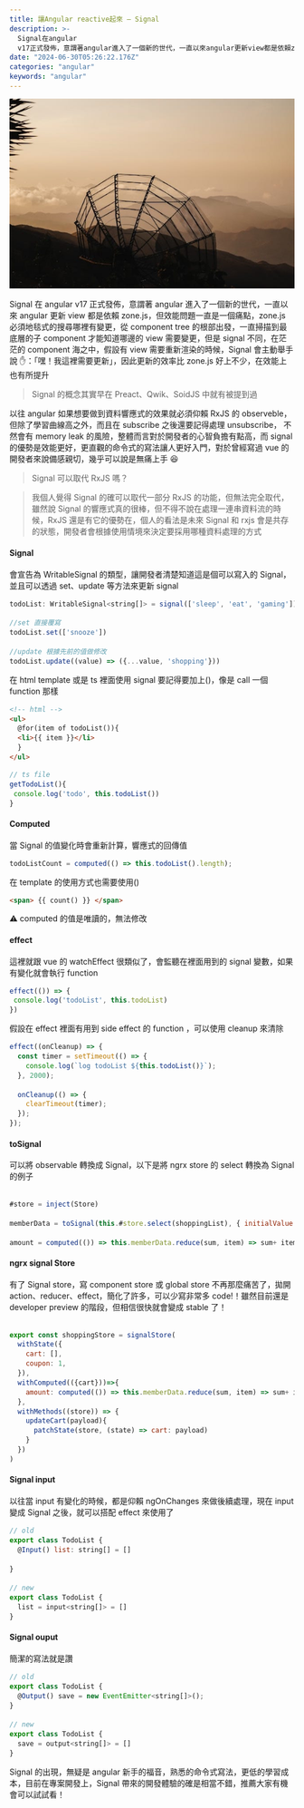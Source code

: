 ```yaml
---
title: 讓Angular reactive起來 — Signal
description: >-
  Signal在angular
  v17正式發佈，意謂著angular進入了一個新的世代，一直以來angular更新view都是依賴zone.js，但效能問題一直是一個痛點，zone.js必須地毯式的搜尋哪裡有變更，從component…
date: "2024-06-30T05:26:22.176Z"
categories: "angular"
keywords: "angular"
---
```


![](/img/1__OLKklASWmFQ__S72rfLelaw.jpeg)

Signal 在 angular v17 正式發佈，意謂著 angular 進入了一個新的世代，一直以來 angular 更新 view 都是依賴 zone.js，但效能問題一直是一個痛點，zone.js 必須地毯式的搜尋哪裡有變更，從 component tree 的根部出發，一直掃描到最底層的子 component 才能知道哪邊的 view 需要變更，但是 signal 不同，在茫茫的 component 海之中，假設有 view 需要重新渲染的時候，Signal 會主動舉手說 ✋：「嘿！我這裡需要更新」，因此更新的效率比 zone.js 好上不少，在效能上也有所提升

> Signal 的概念其實早在 Preact、Qwik、SoidJS 中就有被提到過

以往 angular 如果想要做到資料響應式的效果就必須仰賴 RxJS 的 observeble，但除了學習曲線高之外，而且在 subscribe 之後還要記得處理 unsubscribe， 不然會有 memory leak 的風險，整體而言對於開發者的心智負擔有點高，而 signal 的優勢是效能更好，更直觀的命令式的寫法讓人更好入門，對於曾經寫過 vue 的開發者來說備感親切，幾乎可以說是無痛上手 😆

> Signal 可以取代 RxJS 嗎？

> 我個人覺得 Signal 的確可以取代一部分 RxJS 的功能，但無法完全取代，雖然說 Signal 的響應式真的很棒，但不得不說在處理一連串資料流的時候，RxJS 還是有它的優勢在，個人的看法是未來 Signal 和 rxjs 會是共存的狀態，開發者會根據使用情境來決定要採用哪種資料處理的方式

#### Signal

會宣告為 WritableSignal 的類型，讓開發者清楚知道這是個可以寫入的 Signal，並且可以透過 set、update 等方法來更新 signal

```javascript
todoList: WritableSignal<string[]> = signal(['sleep', 'eat', 'gaming'])

//set 直接覆寫
todoList.set(['snooze'])

//update 根據先前的值做修改
todoList.update((value) => ({...value, 'shopping'}))


```

在 html template 或是 ts 裡面使用 signal 要記得要加上()，像是 call 一個 function 那樣

```html
<!-- html -->
<ul>
  @for(item of todoList()){
  <li>{{ item }}</li>
  }
</ul>
```

```javascript
// ts file
getTodoList(){
 console.log('todo', this.todoList())
}
```

#### Computed

當 Signal 的值變化時會重新計算，響應式的回傳值

```javascript
todoListCount = computed(() => this.todoList().length);
```

在 template 的使用方式也需要使用()

```html
<span> {{ count() }} </span>
```

⚠️ computed 的值是唯讀的，無法修改

#### effect

這裡就跟 vue 的 watchEffect 很類似了，會監聽在裡面用到的 signal 變數，如果有變化就會執行 function

```javascript
effect(()) => {
 console.log('todoList', this.todoList)
})

```

假設在 effect 裡面有用到 side effect 的 function ，可以使用 cleanup 來清除

```javascript
effect((onCleanup) => {
  const timer = setTimeout(() => {
    console.log(`log todoList ${this.todoList()}`);
  }, 2000);

  onCleanup(() => {
    clearTimeout(timer);
  });
});
```

#### toSignal

可以將 observable 轉換成 Signal，以下是將 ngrx store 的 select 轉換為 Signal 的例子

```javascript

#store = inject(Store)

memberData = toSignal(this.#store.select(shoppingList), { initialValue: [] })

amount = computed(()) => this.memberData.reduce(sum, item) => sum+ item.price, 0)


```

#### ngrx signal Store

有了 Signal store，寫 component store 或 global store 不再那麼痛苦了，拋開 action、reducer、effect，簡化了許多，可以少寫非常多 code!！雖然目前還是 developer preview 的階段，但相信很快就會變成 stable 了！

```javascript

export const shoppingStore = signalStore(
  withState({
    cart: [],
    coupon: 1,
  }),
  withComputed(({cart}))=>{
    amount: computed(()) => this.memberData.reduce(sum, item) => sum+ item.price, 0)
  },
  withMethods((store)) => {
    updateCart(payload){
      patchState(store, (state) => cart: payload)
    }
  })
)


```

#### Signal input

以往當 input 有變化的時候，都是仰賴 ngOnChanges 來做後續處理，現在 input 變成 Signal 之後，就可以搭配 effect 來使用了

```javascript
// old
export class TodoList {
  @Input() list: string[] = []

}

// new
export class TodoList {
  list = input<string[]> = []
}

```

#### Signal ouput

簡潔的寫法就是讚

```javascript
// old
export class TodoList {
  @Output() save = new EventEmitter<string[]>();
}

// new
export class TodoList {
  save = output<string[]> = []
}

```

Signal 的出現，無疑是 angular 新手的福音，熟悉的命令式寫法，更低的學習成本，目前在專案開發上，Signal 帶來的開發體驗的確是相當不錯，推薦大家有機會可以試試看！
